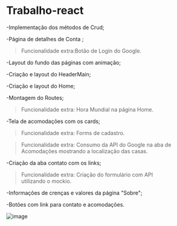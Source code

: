 # Trabalho-react

-Implementação  dos métodos de Crud;

-Página de detalhes de Conta ;
> Funcionalidade extra:Botão de Login do Google.

-Layout do fundo das páginas com animação;

-Criação e layout do HeaderMain;

-Criação e layout do Home;

-Montagem do Routes;
> Funcionalidade extra: Hora Mundial na página Home.



-Tela de acomodações com os cards;
> Funcionalidade extra: Forms de cadastro.

> Funcionalidade extra: Consumo da API do Google na aba de Acomodações mostrando a localização das casas.
 
-Criação da aba contato com os links;
> Funcionalidade extra: Criação do formulário com API utilizando o mockio.


-Informações de crenças e valores da página "Sobre";

-Botões com link para contato e acomodações.

![image](https://github.com/MateusOliveira991/Simula-site-de-aluguel-de-Imoveis/assets/142065746/a19fdb6b-a42f-42a8-8638-70f0ccdeab04)


